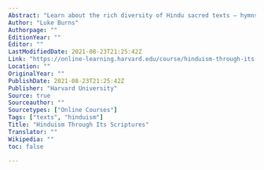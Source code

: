 ```yaml
---
Abstract: "Learn about the rich diversity of Hindu sacred texts – hymns, narratives, philosophical thought – and their interpretations."
Author: "Luke Burns"
Authorpage: ""
EditionYear: ""
Editor: ""
LastModifiedDate: 2021-08-23T21:25:42Z
Link: "https://online-learning.harvard.edu/course/hinduism-through-its-scriptures?delta=1"
Location: ""
OriginalYear: ""
PublishDate: 2021-08-23T21:25:42Z
Publisher: "Harvard University"
Source: true
Sourceauthor: ""
Sourcetypes: ["Online Courses"]
Tags: ["texts", "hinduism"]
Title: "Hinduism Through Its Scriptures"
Translator: ""
Wikipedia: ""
toc: false

---
```

